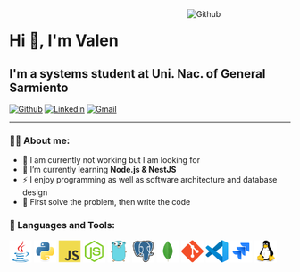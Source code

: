 <img width="185" align="right" alt="Github" src="https://media.npr.org/assets/img/2023/01/14/this-is-fine_sq-0bd6d8072e991dc4708be3668cd480ae7df18a11-s800-c85.jpg" />
  
  # Hi 👋, I'm Valen
  ## I'm a systems student at Uni. Nac. of General Sarmiento
  
[![Github](https://img.shields.io/badge/-Github-000?style=flat&logo=Github&logoColor=white)](https://github.com/valrichter)
[![Linkedin](https://img.shields.io/badge/-LinkedIn-blue?style=flat&logo=Linkedin&logoColor=white)](https://www.linkedin.com/in/valrichter)
[![Gmail](https://img.shields.io/badge/-Gmail-c14438?style=flat&logo=Gmail&logoColor=white)](mailto:valenrichter11@gmail.com)
  
---

### 👨‍💻 About me:
  - 🔭 I am currently not working but I am looking for
  - 🌱 I’m currently learning **Node.js & NestJS**
  - ⚡ I enjoy programming as well as software architecture and database design
  - 🤍 First solve the problem, then write the code 

<div aling="left">
  <h3>🔨 Languages and Tools:</h3/
    <div>
    <img id="java" src="https://github.com/devicons/devicon/blob/master/icons/java/java-original.svg" width="40" />
    <img id="python" src="https://github.com/devicons/devicon/blob/master/icons/python/python-original.svg" width="40" />
    <img id="javascript" src="https://github.com/devicons/devicon/blob/master/icons/javascript/javascript-original.svg" width="40" />
    <img id="nodejs" src="https://github.com/devicons/devicon/blob/master/icons/nodejs/nodejs-original.svg" width="40" />
    <img id="go" src="https://github.com/devicons/devicon/blob/master/icons/go/go-original.svg" width="40" />
    <img id="postgresql" src="https://github.com/devicons/devicon/blob/master/icons/postgresql/postgresql-original.svg" width="40" />
    <img id="mongodb" src="    https://github.com/devicons/devicon/blob/master/icons/mongodb/mongodb-original.svg" width="40" />
    <img id="git" src="https://github.com/devicons/devicon/blob/master/icons/git/git-original.svg" width="40" />
    <img id="vscode" src="https://github.com/devicons/devicon/blob/master/icons/vscode/vscode-original.svg" width="40" />
    <img id="jira" src="https://github.com/devicons/devicon/blob/master/icons/jira/jira-original.svg" width="40" />
    <img id="linux" src="https://github.com/devicons/devicon/blob/master/icons/linux/linux-original.svg" width="40" />
    </div>
</div>
